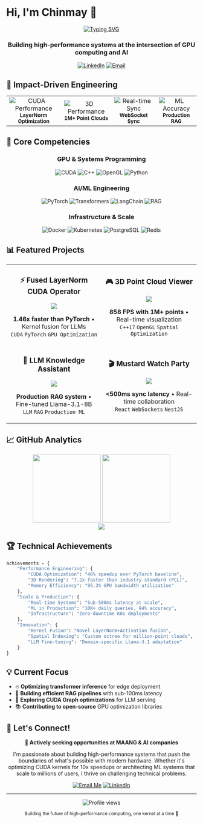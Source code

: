 # Hi, I'm Chinmay 👋

<div align="center">
  
  [![Typing SVG](https://readme-typing-svg.herokuapp.com?font=Fira+Code&weight=600&size=30&pause=1000&color=6A9EDC&width=435&lines=GPU%2FCUDA+Engineer;ML+Systems+Developer;Performance+Optimization+Expert)](https://git.io/typing-svg)
  
  <h3>Building high-performance systems at the intersection of GPU computing and AI</h3>
  
  [![LinkedIn](https://img.shields.io/badge/LinkedIn-Connect-0077B5?style=for-the-badge&logo=linkedin)](https://www.linkedin.com/in/cshrivastava/)
  [![Email](https://img.shields.io/badge/Email-Contact-D14836?style=for-the-badge&logo=gmail&logoColor=white)](mailto:cshrivastava2000@gmail.com)
  
</div>

## 🚀 Impact-Driven Engineering

<div align="center">
  <table>
    <tr>
      <td align="center">
        <img src="https://img.shields.io/badge/CUDA_Speedup-1.46x-brightgreen?style=for-the-badge" alt="CUDA Performance"/>
        <br>
        <sub><b>LayerNorm Optimization</b></sub>
      </td>
      <td align="center">
        <img src="https://img.shields.io/badge/Rendering-858_FPS-blue?style=for-the-badge" alt="3D Performance"/>
        <br>
        <sub><b>1M+ Point Clouds</b></sub>
      </td>
      <td align="center">
        <img src="https://img.shields.io/badge/Latency-<500ms-orange?style=for-the-badge" alt="Real-time Sync"/>
        <br>
        <sub><b>WebSocket Sync</b></sub>
      </td>
      <td align="center">
        <img src="https://img.shields.io/badge/Accuracy-94%25-purple?style=for-the-badge" alt="ML Accuracy"/>
        <br>
        <sub><b>Production RAG</b></sub>
      </td>
    </tr>
  </table>
</div>

## 🎯 Core Competencies

<div align="center">
  
  ### GPU & Systems Programming
  ![CUDA](https://img.shields.io/badge/CUDA-76B900?style=flat-square&logo=nvidia&logoColor=white)
  ![C++](https://img.shields.io/badge/C++17-00599C?style=flat-square&logo=c%2B%2B&logoColor=white)
  ![OpenGL](https://img.shields.io/badge/OpenGL-5586A4?style=flat-square&logo=opengl&logoColor=white)
  ![Python](https://img.shields.io/badge/Python-3776AB?style=flat-square&logo=python&logoColor=white)
  
  ### AI/ML Engineering
  ![PyTorch](https://img.shields.io/badge/PyTorch-EE4C2C?style=flat-square&logo=pytorch&logoColor=white)
  ![Transformers](https://img.shields.io/badge/Transformers-FF6F00?style=flat-square&logo=huggingface&logoColor=white)
  ![LangChain](https://img.shields.io/badge/LangChain-121212?style=flat-square)
  ![RAG](https://img.shields.io/badge/RAG-4285F4?style=flat-square)
  
  ### Infrastructure & Scale
  ![Docker](https://img.shields.io/badge/Docker-2496ED?style=flat-square&logo=docker&logoColor=white)
  ![Kubernetes](https://img.shields.io/badge/Kubernetes-326CE5?style=flat-square&logo=kubernetes&logoColor=white)
  ![PostgreSQL](https://img.shields.io/badge/PostgreSQL-316192?style=flat-square&logo=postgresql&logoColor=white)
  ![Redis](https://img.shields.io/badge/Redis-DC382D?style=flat-square&logo=redis&logoColor=white)
  
</div>

## 📊 Featured Projects

<div align="center">
  <table>
    <tr>
      <td width="50%">
        <h3 align="center">⚡ Fused LayerNorm CUDA Operator</h3>
        <div align="center">
          <a href="https://github.com/JonSnow1807/Fused-LayerNorm-CUDA-Operator">
            <img src="https://github-readme-stats.vercel.app/api/pin/?username=JonSnow1807&repo=Fused-LayerNorm-CUDA-Operator&theme=tokyonight&hide_border=true" />
          </a>
          <p>
            <strong>1.46x faster than PyTorch</strong> • Kernel fusion for LLMs<br>
            <code>CUDA</code> <code>PyTorch</code> <code>GPU Optimization</code>
          </p>
        </div>
      </td>
      <td width="50%">
        <h3 align="center">🎮 3D Point Cloud Viewer</h3>
        <div align="center">
          <a href="https://github.com/JonSnow1807/3D-Point-Cloud-Viewer">
            <img src="https://github-readme-stats.vercel.app/api/pin/?username=JonSnow1807&repo=3D-Point-Cloud-Viewer&theme=tokyonight&hide_border=true" />
          </a>
          <p>
            <strong>858 FPS with 1M+ points</strong> • Real-time visualization<br>
            <code>C++17</code> <code>OpenGL</code> <code>Spatial Optimization</code>
          </p>
        </div>
      </td>
    </tr>
    <tr>
      <td width="50%">
        <h3 align="center">🤖 LLM Knowledge Assistant</h3>
        <div align="center">
          <a href="https://github.com/JonSnow1807/llm-knowledge-assistant">
            <img src="https://github-readme-stats.vercel.app/api/pin/?username=JonSnow1807&repo=llm-knowledge-assistant&theme=tokyonight&hide_border=true" />
          </a>
          <p>
            <strong>Production RAG system</strong> • Fine-tuned Llama-3.1-8B<br>
            <code>LLM</code> <code>RAG</code> <code>Production ML</code>
          </p>
        </div>
      </td>
      <td width="50%">
        <h3 align="center">🎬 Mustard Watch Party</h3>
        <div align="center">
          <a href="https://github.com/JonSnow1807/Mustard-Watch-Party">
            <img src="https://github-readme-stats.vercel.app/api/pin/?username=JonSnow1807&repo=Mustard-Watch-Party&theme=tokyonight&hide_border=true" />
          </a>
          <p>
            <strong>&lt;500ms sync latency</strong> • Real-time collaboration<br>
            <code>React</code> <code>WebSockets</code> <code>NestJS</code>
          </p>
        </div>
      </td>
    </tr>
  </table>
</div>

## 📈 GitHub Analytics

<div align="center">
  <img height="180em" src="https://github-readme-stats.vercel.app/api?username=JonSnow1807&show_icons=true&theme=tokyonight&include_all_commits=true&count_private=true&hide_border=true"/>
  <img height="180em" src="https://github-readme-stats.vercel.app/api/top-langs/?username=JonSnow1807&layout=compact&langs_count=8&theme=tokyonight&hide_border=true"/>
</div>

<div align="center">
  <img src="https://github-readme-streak-stats.herokuapp.com/?user=JonSnow1807&theme=tokyonight&hide_border=true" />
</div>

## 🏆 Technical Achievements

```python
achievements = {
    "Performance Engineering": {
        "CUDA Optimization": "46% speedup over PyTorch baseline",
        "3D Rendering": "7.2x faster than industry standard (PCL)",
        "Memory Efficiency": "95.3% GPU bandwidth utilization"
    },
    "Scale & Production": {
        "Real-time Systems": "Sub-500ms latency at scale",
        "ML in Production": "10K+ daily queries, 94% accuracy",
        "Infrastructure": "Zero-downtime K8s deployments"
    },
    "Innovation": {
        "Kernel Fusion": "Novel LayerNorm+Activation fusion",
        "Spatial Indexing": "Custom octree for million-point clouds",
        "LLM Fine-tuning": "Domain-specific Llama-3.1 adaptation"
    }
}
```

## 💡 Current Focus

- 🔥 **Optimizing transformer inference** for edge deployment
- 🧠 **Building efficient RAG pipelines** with sub-100ms latency
- 🎯 **Exploring CUDA Graph optimizations** for LLM serving
- 📚 **Contributing to open-source** GPU optimization libraries

## 🤝 Let's Connect!

<div align="center">
  
  **🎯 Actively seeking opportunities at MAANG & AI companies**
  
  I'm passionate about building high-performance systems that push the boundaries of what's possible with modern hardware. Whether it's optimizing CUDA kernels for 10x speedups or architecting ML systems that scale to millions of users, I thrive on challenging technical problems.
  
  [![Email Me](https://img.shields.io/badge/Email-Let's_Talk-D14836?style=for-the-badge&logo=gmail&logoColor=white)](mailto:cshrivastava2000@gmail.com)
  [![LinkedIn](https://img.shields.io/badge/LinkedIn-Connect-0077B5?style=for-the-badge&logo=linkedin)](https://www.linkedin.com/in/cshrivastava/)
  
</div>

---

<div align="center">
  <img src="https://komarev.com/ghpvc/?username=JonSnow1807&style=flat-square&color=blue" alt="Profile views"/>
  
  <sub>Building the future of high-performance computing, one kernel at a time 🚀</sub>
</div>
